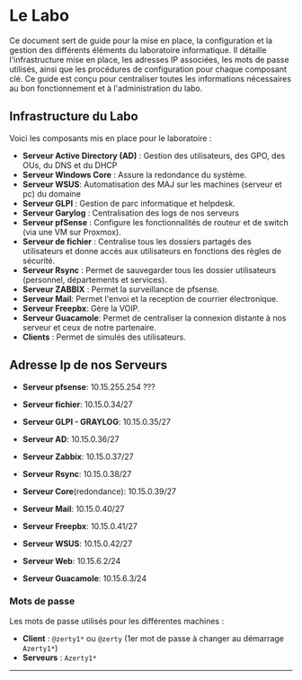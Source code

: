 # Le Labo

Ce document sert de guide pour la mise en place, la configuration et la gestion des différents éléments du laboratoire informatique. Il détaille l'infrastructure mise en place, les adresses IP associées, les mots de passe utilisés, ainsi que les procédures de configuration pour chaque composant clé. Ce guide est conçu pour centraliser toutes les informations nécessaires au bon fonctionnement et à l'administration du labo.

## Infrastructure du Labo

Voici les composants mis en place pour le laboratoire :

- **Serveur Active Directory (AD)** : Gestion des utilisateurs, des GPO, des OUs, du DNS et du DHCP
- **Serveur Windows Core** : Assure la redondance du système.
- **Serveur WSUS**: Automatisation des MAJ sur les machines (serveur et pc) du domaine
- **Serveur GLPI** : Gestion de parc informatique et helpdesk.
- **Serveur Garylog** : Centralisation des logs de nos serveurs
- **Serveur pfSense** : Configure les fonctionnalités de routeur et de switch (via une VM sur Proxmox).
- **Serveur de fichier** : Centralise tous les dossiers partagés des utilisateurs et donne accés aux utilisateurs en fonctions des règles de sécurité.
- **Serveur Rsync** : Permet de sauvegarder tous les dossier utilisateurs (personnel, départements et services).
- **Serveur ZABBIX** : Permet la surveillance de pfsense.
- **Serveur Mail**: Permet l'envoi et la reception de courrier électronique.
- **Serveur Freepbx**: Gère la VOIP.
- **Serveur Guacamole**: Permet de centraliser la connexion distante à nos serveur et ceux de notre partenaire.
- **Clients** : Permet de simulés des utilisateurs.

## Adresse Ip de nos Serveurs

- **Serveur pfsense**: 10.15.255.254 ???
- **Serveur fichier**: 10.15.0.34/27
- **Serveur GLPI - GRAYLOG**: 10.15.0.35/27
- **Serveur AD**: 10.15.0.36/27
- **Serveur Zabbix**: 10.15.0.37/27
- **Serveur Rsync**: 10.15.0.38/27
- **Serveur Core**(redondance): 10.15.0.39/27
- **Serveur Mail**: 10.15.0.40/27
- **Serveur Freepbx**: 10.15.0.41/27
- **Serveur WSUS**: 10.15.0.42/27

- **Serveur Web**: 10.15.6.2/24
- **Serveur Guacamole**: 10.15.6.3/24

### Mots de passe

Les mots de passe utilisés pour les différentes machines :

- **Client** : `@zerty1*` ou `@zerty` (1er mot de passe à changer au démarrage `Azerty1*`)
- **Serveurs** : `Azerty1*`

---
